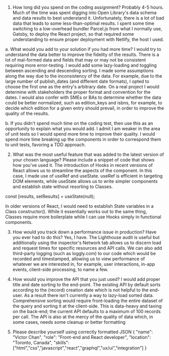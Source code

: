 1.	How long did you spend on the coding assignment?
    Probably 4-5 hours. Much of the time was spent digging into Open Library's data schema and data results to best understand it. Unfortunately, there is a lot of bad data that leads to some less-than-optimal results. I spent some time switching to a low-overhead bundler Parcel.js from what I normally use, Gatsby, to deploy the React project, so that required some understanding to ensure proper deployment with Netlify, the host I used.

  a.	What would you add to your solution if you had more time?
    I would try to understand the data better to improve the fidelity of the results. There is a lot of mal-formed data and fields that may or may not be consistent requiring more error-testing. I would add some lazy-loading and toggling between ascending and descending sorting. I made some assumptions along the way due to the inconsistency of the data. For example, due to the large number of publish_dates (and different date formats), I opted to choose the first one as the entry's arbitrary date. On a real project I would determine with stakeholders the proper format and convention for the dates. I would also confer with SMEs or BAs to determine whether the data could be better normalized, such as edition_keys and isbns, for example, to decide which edition for a given entry should prevail, in order to improve the quality of the results.

  b.	If you didn't spend much time on the coding test, then use this as an opportunity to explain what you would add.
    I admit I am weaker in the area of unit tests so I would spend more time to improve their quality. I would spend more time breaking up the components in order to correspond them to unit tests, favoring a TDD approach.

2.	What was the most useful feature that was added to the latest version of your chosen language? Please include a snippet of code that shows how you've used it.
  The introduction of Hooks in recent versions of React allows us to streamline the aspects of the component. In this case, I made use of useRef and useState. useRef is efficient in targeting DOM elements, while useState allows us to write simpler components and establish state without resorting to Classes.

  const [results, setResults] = useState(null);

  In older versions of React, I would need to establish State variables in a Class constructor(). While it essentially works out to the same thing, Classes require more boilerplate while I can use Hooks simply in functional components.

3.	How would you track down a performance issue in production? Have you ever had to do this?
  Yes, I have. The Lighthouse audit is useful but additionally using the inspector's Network tab allows us to discern load and request times for specific resources and API calls. We can also add third-party logging (such as loggly.com) to our code which would be recorded and timestamped, allowing us to view performance of whatever we are interested in, for example, user interactions, in-app events, client-side processing, to name a few.

4.	How would you improve the API that you just used?
  I would add proper title and date sorting to the end-point. The existing API by default sorts according to the (record) creation date which is not helpful to the end-user. As a result there isn't currently a way to lazy-load sorted data. Comprehensive sorting would require front-loading the entire dataset of the query and sorting it at the client-side. This is data-heavy and taxing on the back-end; the current API defaults to a maximum of 100 records per call. The API is also at the mercy of the quality of data which, in some cases, needs some cleanup or better formatting

5.	Please describe yourself using correctly formatted JSON
  {
    "name": "Victor Chan",
    "role": "Front-end and React developer",
    "location": "Toronto, Canada",
    "skills": ["html","css","javascript","react","graphql","ux/ui","integration"]
  }

